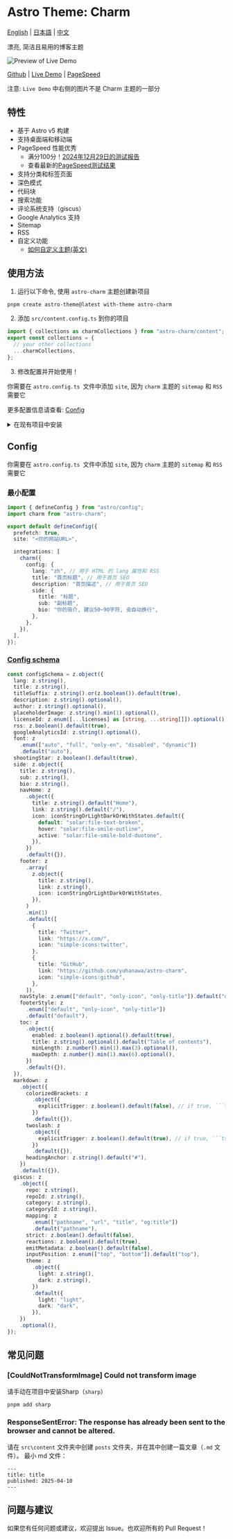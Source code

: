 # Astro Theme: Charm

[English](./README.md) | [日本語](./README-ja.md) | [中文](./README-zh-cn.md)


漂亮, 简洁且易用的博客主题

![Preview of Live Demo](docs/Charm-Theme-Preview-20250211.png "Charm-Theme-Preview-20250211")

[Github](https://github.com/yuhanawa/astro-charm) | [Live Demo](https://astro-charm.vercel.app/) | [PageSpeed](https://pagespeed.web.dev/analysis?url=https%3A%2F%2Fastro-charm.vercel.app%2F)

注意: `Live Demo` 中右侧的图片不是 Charm 主题的一部分

## 特性

- 基于 Astro v5 构建
- 支持桌面端和移动端
- PageSpeed 性能优秀
  - 满分100分！[2024年12月29日的测试报告](https://pagespeed.web.dev/analysis/https-astro-charm-vercel-app/g1cxq98foh)
  - 查看最新的[PageSpeed测试结果](https://pagespeed.web.dev/analysis?url=https%3A%2F%2Fastro-charm.vercel.app%2F)
- 支持分类和标签页面
- 深色模式
- 代码块
- 搜索功能
- 评论系统支持（giscus）
- Google Analytics 支持
- Sitemap
- RSS
- 自定义功能
  - [如何自定义主题(英文)](https://astro-charm.vercel.app/posts/custom)

## 使用方法

1. 运行以下命令, 使用 `astro-charm` 主题创建新项目

```bash
pnpm create astro-theme@latest with-theme astro-charm
```

2. 添加 `src/content.config.ts` 到你的项目

```ts
import { collections as charmCollections } from "astro-charm/content";
export const collections = {
  // your other collections
  ...charmCollections,
};
```

3. 修改配置并开始使用！

你需要在 `astro.config.ts `文件中添加 `site`, 因为 `charm` 主题的 `sitemap` 和 `RSS` 需要它

更多配置信息请查看: [Config](#config)

<details>
  <summary>在现有项目中安装</summary>

1. 在你的项目中安装 `astro-charm`:

```bash
pnpm astro add astro-charm
```

2. 修改 `src/content.config.ts` 文件:

```ts
import { collections as charmCollections } from "astro-charm/content";
export const collections = {
  // your other collections
  ...charmCollections,
};
```

3. 修改 `astro.config.ts` 文件, 你可以使用以下命令进行修改:

```bash
pnpm create astro-theme@latest init astro-charm
```

或者手动修改:

```ts
import { defineConfig } from "astro/config";
import charm from "astro-charm";

export default defineConfig({
  prefetch: true,
  site: "<你的网站URL>",

  integrations: [
    charm({
      config: {
        lang: "zh", // 用于 HTML 的 lang 属性和 RSS
        title: "首页标题", // 用于首页 SEO
        description: "首页描述", // 用于首页 SEO
        side: {
          title: "标题",
          sub: "副标题",
          bio: "你的简介, 建议50~90字符, 会自动换行",
        },
        // more config
      },
    }),
  ],
});
```

</details>

## Config

你需要在 `astro.config.ts `文件中添加 `site`, 因为 `charm` 主题的 `sitemap` 和 `RSS` 需要它

### 最小配置

```ts
import { defineConfig } from "astro/config";
import charm from "astro-charm";

export default defineConfig({
  prefetch: true,
  site: "<你的网站URL>",

  integrations: [
    charm({
      config: {
        lang: "zh", // 用于 HTML 的 lang 属性和 RSS
        title: "首页标题", // 用于首页 SEO
        description: "首页描述", // 用于首页 SEO
        side: {
          title: "标题",
          sub: "副标题",
          bio: "你的简介, 建议50~90字符, 会自动换行",
        },
      },
    }),
  ],
});
```

### [Config schema](https://github.com/Yuhanawa/astro-charm/blob/main/package/index.ts#L59-L161)

```ts
const configSchema = z.object({
  lang: z.string(),
  title: z.string(),
  titleSuffix: z.string().or(z.boolean()).default(true),
  description: z.string().optional(),
  author: z.string().optional(),
  placeholderImage: z.string().min(1).optional(),
  licenseId: z.enum([...licenses] as [string, ...string[]]).optional(),
  rss: z.boolean().default(true),
  googleAnalyticsId: z.string().optional(),
  font: z
    .enum(["auto", "full", "only-en", "disabled", "dynamic"])
    .default("auto"),
  shootingStar: z.boolean().default(true),
  side: z.object({
    title: z.string(),
    sub: z.string(),
    bio: z.string(),
    navHome: z
      .object({
        title: z.string().default("Home"),
        link: z.string().default("/"),
        icon: iconStringOrLightDarkOrWithStates.default({
          default: "solar:file-text-broken",
          hover: "solar:file-smile-outline",
          active: "solar:file-smile-bold-duotone",
        }),
      })
      .default({}),
    footer: z
      .array(
        z.object({
          title: z.string(),
          link: z.string(),
          icon: iconStringOrLightDarkOrWithStates,
        }),
      )
      .min(1)
      .default([
        {
          title: "Twitter",
          link: "https://x.com/",
          icon: "simple-icons:twitter",
        },
        {
          title: "GitHub",
          link: "https://github.com/yuhanawa/astro-charm",
          icon: "simple-icons:github",
        },
      ]),
    navStyle: z.enum(["default", "only-icon", "only-title"]).default("default"),
    footerStyle: z
      .enum(["default", "only-icon", "only-title"])
      .default("default"),
    toc: z
      .object({
        enabled: z.boolean().optional().default(true),
        title: z.string().optional().default("Table of contents"),
        minLength: z.number().min(1).max(3).optional(),
        maxDepth: z.number().min(1).max(6).optional(),
      })
      .default({}),
  }),
  markdown: z
    .object({
      colorizedBrackets: z
        .object({
          explicitTrigger: z.boolean().default(false), // if true, ```ts colorize-brackets
        })
        .default({}),
      twoslash: z
        .object({
          explicitTrigger: z.boolean().default(true), // if true, ```ts twoslash
        })
        .default({}),
      headingAnchor: z.string().default("#"),
    })
    .default({}),
  giscus: z
    .object({
      repo: z.string(),
      repoId: z.string(),
      category: z.string(),
      categoryId: z.string(),
      mapping: z
        .enum(["pathname", "url", "title", "og:title"])
        .default("pathname"),
      strict: z.boolean().default(false),
      reactions: z.boolean().default(true),
      emitMetadata: z.boolean().default(false),
      inputPosition: z.enum(["top", "bottom"]).default("top"),
      theme: z
        .object({
          light: z.string(),
          dark: z.string(),
        })
        .default({
          light: "light",
          dark: "dark",
        }),
    })
    .optional(),
});
```

## 常见问题

### [CouldNotTransformImage] Could not transform image

请手动在项目中安装Sharp（`sharp`）

```bash
pnpm add sharp
```


### ResponseSentError: The response has already been sent to the browser and cannot be altered.

请在 `src\content` 文件夹中创建 `posts` 文件夹，并在其中创建一篇文章（`.md` 文件）。
最小 md 文件：

```
---
title: title
published: 2025-04-10
---

```


## 问题与建议

如果您有任何问题或建议，欢迎提出 Issue。也欢迎所有的 Pull Request！
